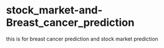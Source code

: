 # stock_market-and-Breast_cancer_prediction
this is for breast cancer prediction and stock market prediction
